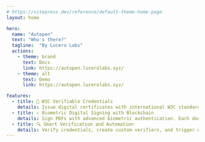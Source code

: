 ```yaml
---
# https://vitepress.dev/reference/default-theme-home-page
layout: home

hero:
  name: "Autopen"
  text: "Who's there?"
  tagline:  "By Lucero Labs"
  actions:
    - theme: brand
      text: Docs
      link: https://autopen.lucerolabs.xyz/ 
    - theme: alt
      text: Demo
      link: https://autopen.lucerolabs.xyz/ 

features:
  - title: 🔐 W3C Verifiable Credentials
    details: Issue digital certificates with international W3C standards. Guarantee authenticity and global recognition while eliminating forgery possibilities.
  - title: ✍️ Biometric Digital Signing with Blockchain
    details: Sign PDFs with advanced biometric authentication. Each document integrates cryptographic proofs and blockchain timestamping, linking signer characteristics to authorized issuers.
  - title: 🔍 Smart Verification and Automation
    details: Verify credentials, create custom verifiers, and trigger webhooks. Automate workflows with real-time decisions based on verified credentials.
---
```


